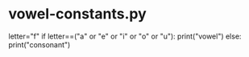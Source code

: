 # vowel-constants.py
letter="f" 
if letter==("a" or "e" or "i" or "o" or "u"): 
print("vowel") 
else: 
print("consonant")
